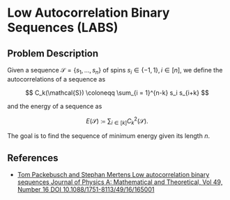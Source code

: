 # Low Autocorrelation Binary Sequences (LABS)

## Problem Description

Given a sequence $\mathcal{S} = \{s_1, ..., s_n\}$ of spins $s_i \in \{-1,1\}, i \in [n]$, we define the autocorrelations of a sequence as

$$
    C_k(\mathcal{S}) \coloneqq \sum_{i = 1}^{n-k} s_i s_{i+k}
$$

and the energy of a sequence as

$$
    E(\mathcal{S}) \coloneqq \sum_{i \in [k]} C_k^2(\mathcal{S}).
$$

The goal is to find the sequence of minimum energy given its length $n$.

## References

* [Tom Packebusch and Stephan Mertens
Low autocorrelation binary sequences
Journal of Physics A: Mathematical and Theoretical, Vol 49, Number 16
DOI 10.1088/1751-8113/49/16/165001](https://doi.org/10.48550/arXiv.1512.02475)
